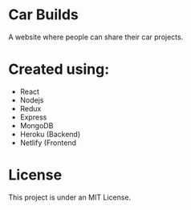 # Car Builds
A website where people can share their car projects.


# Created using:
- React
- Nodejs
- Redux
- Express
- MongoDB
- Heroku (Backend)
- Netlify (Frontend

# License
This project is under an MIT License.

